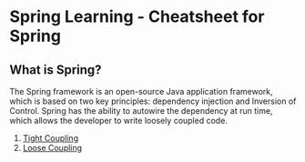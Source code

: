 # Spring Learning    - Cheatsheet for Spring 

## What is Spring?

The Spring framework is an open-source Java application framework, which is based on two key principles: dependency injection and Inversion of Control. Spring has the ability to autowire the dependency at run time, which allows the developer to write loosely coupled code.

<ol>
  <li><a href="https://github.com/insane-arnold/Spring-Learning/tree/main/movie-recommender/lesson1#tight-coupling">Tight Coupling</a></li>
  <li><a href="https://github.com/insane-arnold/Spring-Learning/tree/main/movie-recommender/lesson2#loose-coupling">Loose Coupling</a></li>
</ol>
